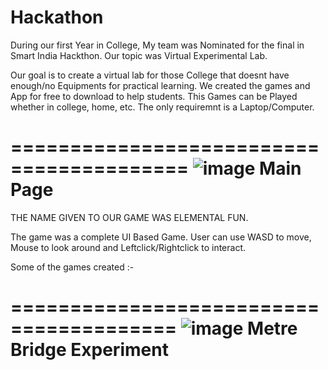 # Hackathon

During our first Year in College,
My team was Nominated for the final in Smart India Hackthon. Our topic was Virtual Experimental Lab.

Our goal is to create a virtual lab for those College that doesnt have enough/no Equipments for practical learning. We created the games and App for free to download to help students. This Games can be 
Played whether in college, home, etc. The only requiremnt is a Laptop/Computer.

=========================================
![image](https://github.com/VarunMenon11/Hackathon/assets/91949374/0c22efae-095b-4f73-900d-5b76562103c5)
Main Page
=========================================

THE NAME GIVEN TO OUR GAME WAS ELEMENTAL FUN.

The game was a complete UI Based Game. User can use WASD to move, Mouse to look around and Leftclick/Rightclick to interact.

Some of the games created :-

========================================
![image](https://github.com/VarunMenon11/Hackathon/assets/91949374/a6560ff6-fc03-4d40-9585-92fe6b319dde)
Metre Bridge Experiment
========================================


